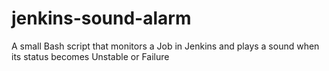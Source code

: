 # jenkins-sound-alarm
A small Bash script that monitors a Job in Jenkins and plays a sound when its status becomes Unstable or Failure

